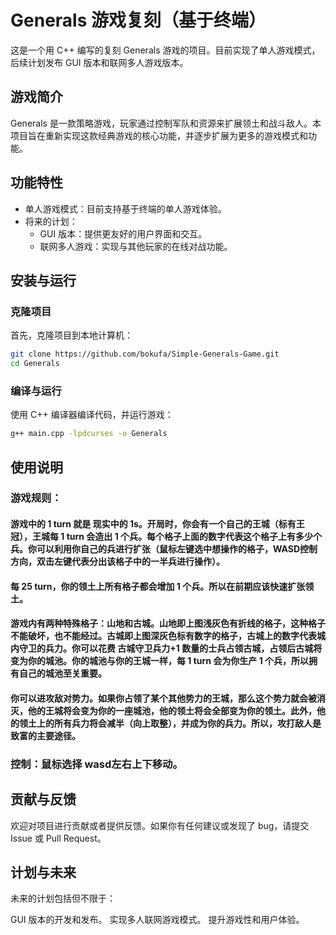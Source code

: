 # Generals 游戏复刻（基于终端）

这是一个用 C++ 编写的复刻 Generals 游戏的项目。目前实现了单人游戏模式，后续计划发布 GUI 版本和联网多人游戏版本。

## 游戏简介

Generals 是一款策略游戏，玩家通过控制军队和资源来扩展领土和战斗敌人。本项目旨在重新实现这款经典游戏的核心功能，并逐步扩展为更多的游戏模式和功能。

## 功能特性

- 单人游戏模式：目前支持基于终端的单人游戏体验。
- 将来的计划：
  - GUI 版本：提供更友好的用户界面和交互。
  - 联网多人游戏：实现与其他玩家的在线对战功能。

## 安装与运行

### 克隆项目

首先，克隆项目到本地计算机：

```bash
git clone https://github.com/bokufa/Simple-Generals-Game.git
cd Generals
```

### 编译与运行
使用 C++ 编译器编译代码，并运行游戏：

```bash
g++ main.cpp -lpdcurses -o Generals
```

## 使用说明
### 游戏规则：
#### 游戏中的 1 turn 就是 现实中的 1s。开局时，你会有一个自己的王城（标有王冠），王城每 1 turn 会造出 1 个兵。每个格子上面的数字代表这个格子上有多少个兵。你可以利用你自己的兵进行扩张（鼠标左键选中想操作的格子，WASD控制方向，双击左键代表分出该格子中的一半兵进行操作）。

#### 每 25 turn，你的领土上所有格子都会增加 1 个兵。所以在前期应该快速扩张领土。

#### 游戏内有两种特殊格子：山地和古城。山地即上图浅灰色有折线的格子，这种格子不能破坏，也不能经过。古城即上图深灰色标有数字的格子，古城上的数字代表城内守卫的兵力。你可以花费 古城守卫兵力+1 数量的士兵占领古城，占领后古城将变为你的城池。你的城池与你的王城一样，每 1 turn 会为你生产 1 个兵，所以拥有自己的城池至关重要。

#### 你可以进攻敌对势力。如果你占领了某个其他势力的王城，那么这个势力就会被消灭，他的王城将会变为你的一座城池，他的领土将会全部变为你的领土。此外，他的领土上的所有兵力将会减半（向上取整），并成为你的兵力。所以，攻打敌人是致富的主要途径。
### 控制：鼠标选择 wasd左右上下移动。
## 贡献与反馈
欢迎对项目进行贡献或者提供反馈。如果你有任何建议或发现了 bug，请提交 Issue 或 Pull Request。

## 计划与未来
未来的计划包括但不限于：

GUI 版本的开发和发布。
实现多人联网游戏模式。
提升游戏性和用户体验。
